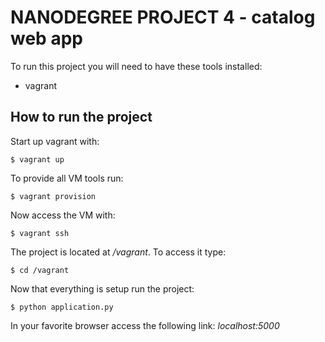 # NANODEGREE PROJECT 4 - catalog web app

To run this project you will need to have these tools installed:
- vagrant

## How to run the project

Start up vagrant with:
```console
$ vagrant up
```

To provide all VM tools run:
```console
$ vagrant provision
```

Now access the VM with:
```console
$ vagrant ssh
```

The project is located at */vagrant*. To access it type:
```console
$ cd /vagrant
```

Now that everything is setup run the project:
```console
$ python application.py
```

In your favorite browser access the following link:
*localhost:5000*
